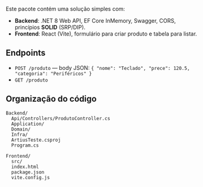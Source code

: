 Este pacote contém uma solução simples com:
- **Backend**: .NET 8 Web API, EF Core InMemory, Swagger, CORS, princípios **SOLID** (SRP/DIP).
- **Frontend**: React (Vite), formulário para criar produto e tabela para listar.

## Endpoints
- `POST /produto` — body JSON: `{ "nome": "Teclado", "prece": 120.5, "categoria": "Periféricos" }`
- `GET /produto`

## Organização do código
```
Backend/
  Api/Controllers/ProdutoController.cs
  Application/
  Domain/
  Infra/
  ArtiusTeste.csproj
  Program.cs

Frontend/
  src/
  index.html
  package.json
  vite.config.js
```
